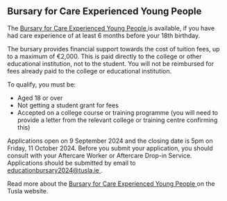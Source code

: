 ##  Bursary for Care Experienced Young People

The [ Bursary for Care Experienced Young People
](https://www.tusla.ie/services/alternative-care/after-care/bursary-scheme/)
is available, if you have had care experience of at least 6 months before your
18th birthday.

The bursary provides financial support towards the cost of tuition fees, up to
a maximum of €2,000. This is paid directly to the college or other educational
institution, not to the student. You will not be reimbursed for fees already
paid to the college or educational institution.

To qualify, you must be:

  * Aged 18 or over 
  * Not getting a student grant for fees 
  * Accepted on a college course or training programme (you will need to provide a letter from the relevant college or training centre confirming this) 

Applications open on 9 September 2024 and the closing date is 5pm on Friday,
11 October 2024. Before you submit your application, you should consult with
your Aftercare Worker or Aftercare Drop-in Service. Applications should be
submitted by email to [ educationbursary2024@tusla.ie
](mailto:educationbursary2024@tusla.ie) .

Read more about the [ Bursary for Care Experienced Young People
](https://www.tusla.ie/services/alternative-care/after-care/bursary-scheme/)
on the Tusla website.
